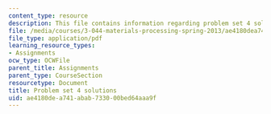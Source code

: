 ```yaml
---
content_type: resource
description: This file contains information regarding problem set 4 solutions.
file: /media/courses/3-044-materials-processing-spring-2013/ae4180dea741abab733000bed64aaa9f_MIT3_044S13_pset4solns.pdf
file_type: application/pdf
learning_resource_types:
- Assignments
ocw_type: OCWFile
parent_title: Assignments
parent_type: CourseSection
resourcetype: Document
title: Problem set 4 solutions
uid: ae4180de-a741-abab-7330-00bed64aaa9f
---
```


